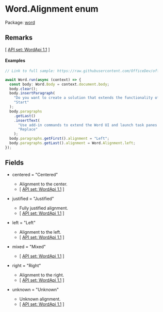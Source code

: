 # Word.Alignment enum

Package: [word](https://learn.microsoft.com/en-us/javascript/api/word)

## Remarks

[ [API set: WordApi 1.1](https://learn.microsoft.com/en-us/javascript/api/requirement-sets/word/word-api-requirement-sets) ]

#### Examples
```typescript
// Link to full sample: https://raw.githubusercontent.com/OfficeDev/office-js-snippets/prod/samples/word/25-paragraph/paragraph-properties.yaml

await Word.run(async (context) => {
  const body: Word.Body = context.document.body;
  body.clear();
  body.insertParagraph(
    "Do you want to create a solution that extends the functionality of Word? You can use the Office Add-ins platform to extend Word clients running on the web, on a Windows desktop, or on a Mac.",
    "Start"
  );
  body.paragraphs
    .getLast()
    .insertText(
      "Use add-in commands to extend the Word UI and launch task panes that run JavaScript that interacts with the content in a Word document. Any code that you can run in a browser can run in a Word add-in. Add-ins that interact with content in a Word document create requests to act on Word objects and synchronize object state.",
      "Replace"
    );
  body.paragraphs.getFirst().alignment = "Left";
  body.paragraphs.getLast().alignment = Word.Alignment.left;
});
```

## Fields

- centered = "Centered"
  - Alignment to the center.
  - [ [API set: WordApi 1.1](https://learn.microsoft.com/en-us/javascript/api/requirement-sets/word/word-api-requirement-sets) ]

- justified = "Justified"
  - Fully justified alignment.
  - [ [API set: WordApi 1.1](https://learn.microsoft.com/en-us/javascript/api/requirement-sets/word/word-api-requirement-sets) ]

- left = "Left"
  - Alignment to the left.
  - [ [API set: WordApi 1.1](https://learn.microsoft.com/en-us/javascript/api/requirement-sets/word/word-api-requirement-sets) ]

- mixed = "Mixed"
  - [ [API set: WordApi 1.1](https://learn.microsoft.com/en-us/javascript/api/requirement-sets/word/word-api-requirement-sets) ]

- right = "Right"
  - Alignment to the right.
  - [ [API set: WordApi 1.1](https://learn.microsoft.com/en-us/javascript/api/requirement-sets/word/word-api-requirement-sets) ]

- unknown = "Unknown"
  - Unknown alignment.
  - [ [API set: WordApi 1.1](https://learn.microsoft.com/en-us/javascript/api/requirement-sets/word/word-api-requirement-sets) ]
